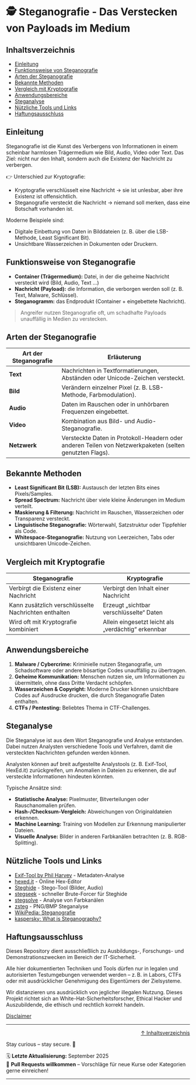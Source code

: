 # 🕵️ Steganografie - Das Verstecken von Payloads im Medium

## Inhaltsverzeichnis
- [Einleitung](#einleitung)
- [Funktionsweise von Steganografie](#funktionsweise-von-steganografie)
- [Arten der Steganografie](#arten-der-steganografie)
- [Bekannte Methoden](#bekannte-methoden)
- [Vergleich mit Kryptografie](#vergleich-mit-kryptografie)
- [Anwendungsbereiche](#anwendungsbereiche)
- [Steganalyse](#steganalyse)
- [Nützliche Tools und Links](#nützliche-tools-und-links)
- [Haftungsausschluss](#haftungsausschluss)

## Einleitung

Steganografie ist die Kunst des Verbergens von Informationen in einem scheinbar harmlosen Trägermedium wie Bild, Audio, Video oder Text.
Das Ziel: nicht nur den Inhalt, sondern auch die Existenz der Nachricht zu verbergen.

👉 Unterschied zur Kryptografie:
- Kryptografie verschlüsselt eine Nachricht → sie ist unlesbar, aber ihre Existenz ist offensichtlich.
- Steganografie versteckt die Nachricht → niemand soll merken, dass eine Botschaft vorhanden ist.

Moderne Beispiele sind:
- Digitale Einbettung von Daten in Bilddateien (z. B. über die LSB-Methode, Least Significant Bit).
- Unsichtbare Wasserzeichen in Dokumenten oder Druckern.

## Funktionsweise von Steganografie

- **Container (Trägermedium):** Datei, in der die geheime Nachricht versteckt wird (Bild, Audio, Text …)
- **Nachricht (Payload):** die Information, die verborgen werden soll (z. B. Text, Malware, Schlüssel).
- **Steganogramm:** das Endprodukt (Container + eingebettete Nachricht).

> Angreifer nutzen Steganografie oft, um schadhafte Payloads unauffällig in Medien zu verstecken.


## Arten der Steganografie
| Art der Steganografie | Erläuterung                                                                  |
| --------------------- | ---------------------------------------------------------------------------- |
| **Text**              | Nachrichten in Textformatierungen, Abständen oder Unicode-Zeichen versteckt. |
| **Bild**              | Verändern einzelner Pixel (z. B. LSB-Methode, Farbmodulation).               |
| **Audio**             | Daten im Rauschen oder in unhörbaren Frequenzen eingebettet.                 |
| **Video**             | Kombination aus Bild- und Audio-Steganografie.                               |
| **Netzwerk**          | Versteckte Daten in Protokoll-Headern oder anderen Teilen von Netzwerkpaketen (selten genutzten Flags). |


## Bekannte Methoden

- **Least Significant Bit (LSB):** Austausch der letzten Bits eines Pixels/Samples.
- **Spread Spectrum:** Nachricht über viele kleine Änderungen im Medium verteilt.
- **Maskierung & Filterung:** Nachricht im Rauschen, Wasserzeichen oder Transparenz versteckt.
- **Linguistische Steganografie:** Wörterwahl, Satzstruktur oder Tippfehler als Code.
- **Whitespace-Steganografie:** Nutzung von Leerzeichen, Tabs oder unsichtbaren Unicode-Zeichen.


## Vergleich mit Kryptografie
| Steganografie                                        | Kryptografie                                        |
| ---------------------------------------------------- | --------------------------------------------------- |
| Verbirgt die Existenz einer Nachricht                | Verbirgt den Inhalt einer Nachricht                 |
| Kann zusätzlich verschlüsselte Nachrichten enthalten | Erzeugt „sichtbar verschlüsselte“ Daten             |
| Wird oft mit Kryptografie kombiniert                 | Allein eingesetzt leicht als „verdächtig“ erkennbar |



## Anwendungsbereiche

1. **Malware / Cybercrime:** Kriminielle nutzen Steganografie, um Schadsoftware oder andere bösartige Codes unauffällig zu übertragen.
2. **Geheime Kommunikation:** Menschen nutzen sie, um Informationen zu übermitteln, ohne dass Dritte Verdacht schöpfen.
3. **Wasserzeichen & Copyright:** Moderne Drucker können unsichtbare Codes auf Ausdrucke drucken, die durch Steganografie Daten enthalten.
4. **CTFs / Pentesting:** Beliebtes Thema in CTF-Challenges.


## Steganalyse

Die Steganalyse ist aus dem Wort Steganografie und Analyse entstanden. Dabei nutzen Analysten verschiedene Tools und Verfahren, damit die versteckten Nachrichten gefunden werden können.

Analysten können auf breit aufgestellte Analystools (z. B. Exif-Tool, HexEd.it) zurückgreifen, um Anomalien in Dateien zu erkennen, die auf versteckte Informationen hindeuten könnten.

Typische Ansätze sind:
- **Statistische Analyse:** Pixelmuster, Bitverteilungen oder Rauschanomalien prüfen.
- **Hash-/Checksum-Vergleich:** Abweichungen von Originaldateien erkennen.
- **Machine Learning:** Training von Modellen zur Erkennung manipulierter Dateien.
- **Visuelle Analyse:** Bilder in anderen Farbkanälen betrachten (z. B. RGB-Splitting).


## Nützliche Tools und Links

- [Exif-Tool by Phil Harvey](https://exiftool.org/) - Metadaten-Analyse
- [hexed.it](https://hexed.it/) - Online Hex-Editor
- [Steghide](https://steghide.sourceforge.net/) - Stego-Tool (Bilder, Audio)
- [stegseek](https://github.com/RickdeJager/stegseek) - schneller Brute-Forcer für Steghide
- [stegsolve](https://kb.offsec.nl/tools/forensics/stegsolve/) - Analyse von Farbkanälen
- [zsteg](https://github.com/zed-0xff/zsteg) - PNG/BMP Steganalyse
- [WikiPedia: Steganografie](https://de.wikipedia.org/wiki/Steganographie#Open_Code)
- [kaspersky: What is Steganography?](https://www.kaspersky.de/resource-center/definitions/what-is-steganography)


## Haftungsausschluss

Dieses Repository dient ausschließlich zu Ausbildungs-, Forschungs- und Demonstrationszwecken im Bereich der IT-Sicherheit.

Alle hier dokumentierten Techniken und Tools dürfen nur in legalen und autorisierten Testumgebungen verwendet werden – z. B. in Labors, CTFs oder mit ausdrücklicher Genehmigung des Eigentümers der Zielsysteme.

Wir distanzieren uns ausdrücklich von jeglicher illegalen Nutzung.
Dieses Projekt richtet sich an White-Hat-Sicherheitsforscher, Ethical Hacker und Auszubildende, die ethisch und rechtlich korrekt handeln.

[Disclaimer](/00-disclaimer/disclaimer.md)

--- 

<div align=right>

[↑ Inhaltsverzeichnis](#inhaltsverzeichnis)

</div>

Stay curious – stay secure. 🔐

🗓️ **Letzte Aktualisierung:** September 2025  
🤝 **Pull Requests willkommen** – Vorschläge für neue Kurse oder Kategorien gerne einreichen!

---

